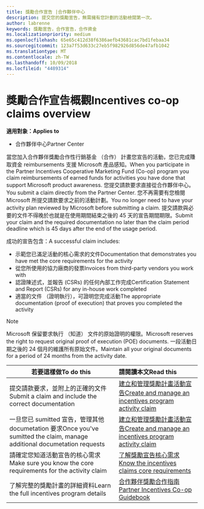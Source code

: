 ```yaml
---
title: 獎勵合作宣告 |合作夥伴中心
description: 提交您的獎勵宣告，無需擁有您計劃的活動檢閱第一次。
author: labrenne
keywords: 獎勵宣告，合作宣告，合作資金
ms.localizationpriority: medium
ms.openlocfilehash: 65e65c412d38f6386aefb43681cac7bd1febaa34
ms.sourcegitcommit: 123a7f53d633c27eb5f982926d856de47afb1042
ms.translationtype: MT
ms.contentlocale: zh-TW
ms.lasthandoff: 10/09/2018
ms.locfileid: "4489314"
---
```

# <a name="incentives-co-op-claims-overview"></a><span data-ttu-id="569ff-104">獎勵合作宣告概觀</span><span class="sxs-lookup"><span data-stu-id="569ff-104">Incentives co-op claims overview</span></span>

**<span data-ttu-id="569ff-105">適用對象：</span><span class="sxs-lookup"><span data-stu-id="569ff-105">Applies to</span></span>**

- <span data-ttu-id="569ff-106">合作夥伴中心</span><span class="sxs-lookup"><span data-stu-id="569ff-106">Partner Center</span></span>

<span data-ttu-id="569ff-107">當您加入合作夥伴獎勵合作性行銷基金 （合作） 計畫您宣告的活動，您已完成賺取資金 reimbursements 支援 Microsoft 產品感知。</span><span class="sxs-lookup"><span data-stu-id="569ff-107">When you participate in the  Partner Incentives Cooperative Marketing Fund (Co-op) program you claim reimbursements of earned funds for activities you have done that support Microsoft product awareness.</span></span> <span data-ttu-id="569ff-108">您提交請款要求直接從合作夥伴中心。</span><span class="sxs-lookup"><span data-stu-id="569ff-108">You submit a claim directly from the Partner Center.</span></span> <span data-ttu-id="569ff-109">您不再需要有您檢閱 Microsoft 所提交請款要求之前的活動計劃。</span><span class="sxs-lookup"><span data-stu-id="569ff-109">You no longer need to have your activity plan reviewed by Microsoft before submitting a claim.</span></span> <span data-ttu-id="569ff-110">提交請款與必要的文件不得晚於也就是在使用期間結束之後的 45 天的宣告期間期限。</span><span class="sxs-lookup"><span data-stu-id="569ff-110">Submit your claim and the required documentation no later than the claim period deadline which is 45 days after the end of the usage period.</span></span> 

<span data-ttu-id="569ff-111">成功的宣告包含：</span><span class="sxs-lookup"><span data-stu-id="569ff-111">A successful claim includes:</span></span>

- <span data-ttu-id="569ff-112">示範您已滿足活動的核心需求的文件</span><span class="sxs-lookup"><span data-stu-id="569ff-112">Documentation that demonstrates you have met the core requirements for the activity</span></span>
- <span data-ttu-id="569ff-113">從您所使用的協力廠商的發票</span><span class="sxs-lookup"><span data-stu-id="569ff-113">Invoices from third-party vendors you work with</span></span>
- <span data-ttu-id="569ff-114">認證陳述式，並報告 (CSRs) 的任何內部工作完成</span><span class="sxs-lookup"><span data-stu-id="569ff-114">Certification Statement and Report (CSRs) for any in-house work completed</span></span>
- <span data-ttu-id="569ff-115">適當的文件 （證明執行），可證明您完成活動</span><span class="sxs-lookup"><span data-stu-id="569ff-115">The appropriate documentation (proof of execution) that proves you completed the activity</span></span> 

>[!NOTE]
><span data-ttu-id="569ff-116">Microsoft 保留要求執行 （知道） 文件的原始證明的權限。</span><span class="sxs-lookup"><span data-stu-id="569ff-116">Microsoft reserves the right to request original proof of execution (POE) documents.</span></span> <span data-ttu-id="569ff-117">一段活動日期之後的 24 個月的維護所有原始文件。</span><span class="sxs-lookup"><span data-stu-id="569ff-117">Maintain all your original documents for a period of 24 months from the activity date.</span></span> 

|**<span data-ttu-id="569ff-118">若要這樣做</span><span class="sxs-lookup"><span data-stu-id="569ff-118">To do this</span></span>**   |**<span data-ttu-id="569ff-119">請閱讀本文</span><span class="sxs-lookup"><span data-stu-id="569ff-119">Read this</span></span>**   |
|-----------------|:--------------------------------------|
|<span data-ttu-id="569ff-120">提交請款要求，並附上的正確的文件</span><span class="sxs-lookup"><span data-stu-id="569ff-120">Submit a claim and include the correct documentation</span></span>|[<span data-ttu-id="569ff-121">建立和管理獎勵計畫活動宣告</span><span class="sxs-lookup"><span data-stu-id="569ff-121">Create and manage an incentives program activity claim</span></span>](create-incentives-claims.md)|
|<span data-ttu-id="569ff-122">一旦您已 sumitted 宣告，管理其他 documetation 要求</span><span class="sxs-lookup"><span data-stu-id="569ff-122">Once you've sumitted the claim, manage additional documetation requests</span></span>|[<span data-ttu-id="569ff-123">建立和管理獎勵計畫活動宣告</span><span class="sxs-lookup"><span data-stu-id="569ff-123">Create and manage an incentives program activity claim</span></span>](create-incentives-claims.md)  |
|<span data-ttu-id="569ff-124">請確定您知道活動宣告的核心需求</span><span class="sxs-lookup"><span data-stu-id="569ff-124">Make sure you know the core requirements for the activity claim</span></span>|[<span data-ttu-id="569ff-125">了解獎勵宣告核心需求</span><span class="sxs-lookup"><span data-stu-id="569ff-125">Know the incentives claims core requirements</span></span>](core-requirements.md)   |
|<span data-ttu-id="569ff-126">了解完整的獎勵計畫的詳細資料</span><span class="sxs-lookup"><span data-stu-id="569ff-126">Learn the full incentives program details</span></span>|[<span data-ttu-id="569ff-127">合作夥伴獎勵合作指南</span><span class="sxs-lookup"><span data-stu-id="569ff-127">Partner Incentives Co-op Guidebook</span></span>](https://assets.microsoft.com/coop-guidebook.pdf)
                                                                                 
                                   